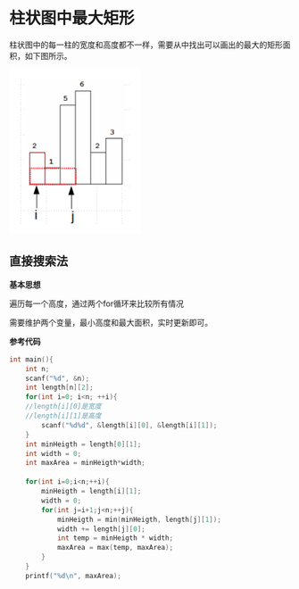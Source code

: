 # 柱状图中最大矩形

柱状图中的每一柱的宽度和高度都不一样，需要从中找出可以画出的最大的矩形面积，如下图所示。

![宽度为1](https://github.com/Wupingyang/Algorithms-topic/blob/master/%E8%BE%85%E5%8A%A9%E9%85%8D%E5%9B%BE/%E6%9F%B1%E7%8A%B6%E5%9B%BE%EF%BC%88%E5%AE%BD%E5%BA%A61%EF%BC%89.png)

## 直接搜索法

**基本思想**

遍历每一个高度，通过两个for循环来比较所有情况

需要维护两个变量，最小高度和最大面积，实时更新即可。

**参考代码**
```c++
int main(){
	int n;
	scanf("%d", &n);
	int length[n][2];
	for(int i=0; i<n; ++i){
    //length[i][0]是宽度
    //length[i][1]是高度
		scanf("%d%d", &length[i][0], &length[i][1]);
	}
	int minHeigth = length[0][1];
	int width = 0;
	int maxArea = minHeigth*width; 
    
	for(int i=0;i<n;++i){
		minHeigth = length[i][1];
		width = 0;
		for(int j=i+1;j<n;++j){
			minHeigth = min(minHeigth, length[j][1]);
			width += length[j][0]; 
			int temp = minHeigth * width;
			maxArea = max(temp, maxArea);
		}
	}
	printf("%d\n", maxArea);
```
